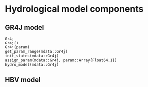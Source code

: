 # Hydrological model components

## GR4J model

```@docs
Gr4j
Gr4j()
Gr4j(param)
get_param_range(mdata::Gr4j)
init_states(mdata::Gr4j)
assign_param(mdata::Gr4j, param::Array{Float64,1})
hydro_model(mdata::Gr4j)
```

## HBV model

